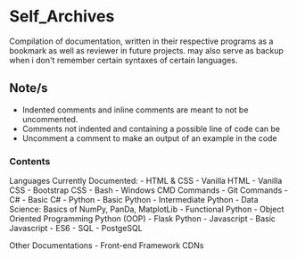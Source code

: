 # Self_Archives
Compilation of documentation, written in their respective programs as a bookmark as well as reviewer in future projects.
may also serve as backup when i don't remember certain syntaxes of certain languages.

## Note/s
- Indented comments and inline comments are meant to not be uncommented. 
- Comments not indented and containing a possible line of code can be 
- Uncomment a comment to make an output of an example in the code

### Contents
Languages Currently Documented:
    - HTML & CSS
        - Vanilla HTML
        - Vanilla CSS
        - Bootstrap CSS
    - Bash
        - Windows CMD Commands
        - Git Commands
    - C#
        - Basic C#
    - Python
        - Basic Python
        - Intermediate Python
        - Data Science: Basics of NumPy, PanDa, MatplotLib
        - Functional Python
        - Object Oriented Programming Python (OOP)
        - Flask Python
    - Javascript
        - Basic Javascript
        - ES6 
    - SQL 
        - PostgeSQL

Other Documentations
    - Front-end Framework CDNs